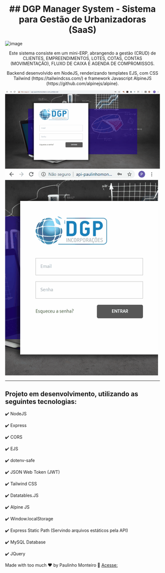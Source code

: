 <h1 align="center">
## DGP Manager System - Sistema para Gestão de Urbanizadoras (SaaS)
</h1>

![image](https://user-images.githubusercontent.com/52004768/83304437-3f47d680-a1d5-11ea-9060-7e1608396540.png)  

<p align="center">Este sistema consiste em um mini-ERP, abrangendo a gestão (CRUD) de CLIENTES, EMPREENDIMENTOS, LOTES, COTAS, CONTAS (MOVIMENTAÇÃO), FLUXO DE CAIXA E AGENDA DE COMPROMISSOS.</p>

<p align="center">Backend desenvolvido em NodeJS, renderizando templates EJS, com CSS Tailwind (https://tailwindcss.com/) e framework Javascript AlpineJS (https://github.com/alpinejs/alpine).</p>

![Screenshot](telagrande.gif)![Screenshot](telapequena.gif)

<hr />


## Projeto em desenvolvimento, utilizando as seguintes tecnologias:

✔️ NodeJS

✔️ Express

✔️ CORS

✔️ EJS

✔️ dotenv-safe

✔️ JSON Web Token (JWT)

✔️ Tailwind CSS

✔️ Datatables.JS

✔️ Alpine JS

✔️ Window.localStorage

✔️ Express Static Path (Servindo arquivos estáticos pela API)

✔️ MySQL Database

✔️ JQuery


Made with too much ♥ by Paulinho Monteiro :wave: [Acesse:](http://www.paulinhomonteiro.com)

